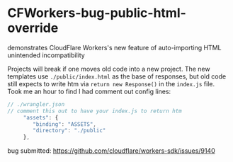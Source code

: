# CFWorkers-bug-public-html-override
demonstrates CloudFlare Workers's new feature of auto-importing HTML unintended incompatibility

Projects will break if one moves old code into a new project.  The new templates use `./public/index.html` as the base of responses, but old code still expects to write htm via `return new Response()` in the `index.js` file.  Took me an hour to find I had comment out config lines:

```js
// ./wrangler.json
// comment this out to have your index.js to return htm
	 "assets": {
	 	"binding": "ASSETS",
	 	"directory": "./public"
	 },
```

bug submitted: https://github.com/cloudflare/workers-sdk/issues/9140